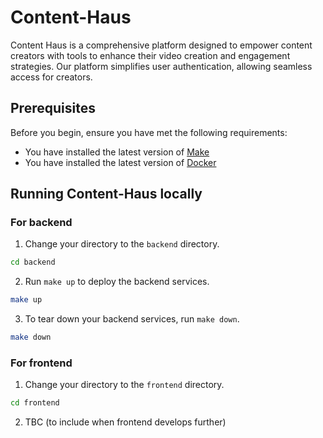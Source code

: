 # Content-Haus
Content Haus is a comprehensive platform designed to empower content creators with tools to enhance their video creation and engagement strategies. Our platform simplifies user authentication, allowing seamless access for creators.

## Prerequisites

Before you begin, ensure you have met the following requirements:

* You have installed the latest version of [Make](https://www.gnu.org/software/make/)
* You have installed the latest version of [Docker](https://www.docker.com/)

## Running Content-Haus locally
### For backend
1. Change your directory to the `backend` directory.
```bash
cd backend
```

2. Run `make up` to deploy the backend services.
```bash
make up
```

3. To tear down your backend services, run `make down`.
```bash
make down
```

### For frontend
1. Change your directory to the `frontend` directory.
```bash
cd frontend
```

2. TBC (to include when frontend develops further)
